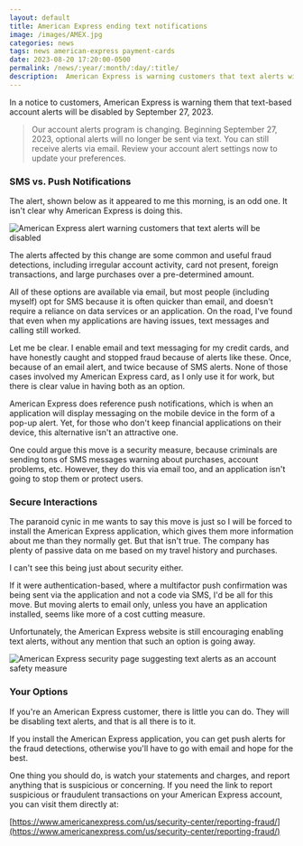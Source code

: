 ```yaml
---
layout: default
title: American Express ending text notifications
image: /images/AMEX.jpg
categories: news
tags: news american-express payment-cards
date: 2023-08-20 17:20:00-0500
permalink: /news/:year/:month/:day/:title/
description:  American Express is warning customers that text alerts will end in September.
---
```


In a notice to customers, American Express is warning them that text-based account alerts will be disabled by September 27, 2023.

>Our account alerts program is changing. Beginning September 27, 2023, optional alerts will no longer be sent via text. You can still receive alerts via email. Review your account alert settings now to update your preferences.

### SMS vs. Push Notifications

The alert, shown below as it appeared to me this morning, is an odd one. It isn't clear why American Express is doing this.

![American Express alert warning customers that text alerts will be disabled](https://technicaloutcast.com/images/post-images/AMEX/login-alert-1.jpg)

The alerts affected by this change are some common and useful fraud detections, including irregular account activity, card not present, foreign transactions, and large purchases over a pre-determined amount.

All of these options are available via email, but most people (including myself) opt for SMS because it is often quicker than email, and doesn't require a reliance on data services or an application. On the road, I've found that even when my applications are having issues, text messages and calling still worked.

Let me be clear. I enable email and text messaging for my credit cards, and have honestly caught and stopped fraud because of alerts like these. Once, because of an email alert, and twice because of SMS alerts. None of those cases involved my American Express card, as I only use it for work, but there is clear value in having both as an option.

American Express does reference push notifications, which is when an application will display messaging on the mobile device in the form of a pop-up alert. Yet, for those who don't keep financial applications on their device, this alternative isn't an attractive one.

One could argue this move is a security measure, because criminals are sending tons of SMS messages warning about purchases, account problems, etc. However, they do this via email too, and an application isn't going to stop them or protect users.

### Secure Interactions

The paranoid cynic in me wants to say this move is just so I will be forced to install the American Express application, which gives them more information about me than they normally get. But that isn't true. The company has plenty of passive data on me based on my travel history and purchases.

I can't see this being just about security either.

If it were authentication-based, where a multifactor push confirmation was being sent via the application and not a code via SMS, I'd be all for this move. But moving alerts to email only, unless you have an application installed, seems like more of a cost cutting measure.

Unfortunately, the American Express website is still encouraging enabling text alerts, without any mention that such an option is going away.

![American Express security page suggesting text alerts as an account safety measure](https://technicaloutcast.com/images/post-images/AMEX/security-tip-1.jpg)

### Your Options

If you're an American Express customer, there is little you can do. They will be disabling text alerts, and that is all there is to it.

If you install the American Express application, you can get push alerts for the fraud detections, otherwise you'll have to go with email and hope for the best.

One thing you should do, is watch your statements and charges, and report anything that is suspicious or concerning. If you need the link to report suspicious or fraudulent transactions on your American Express account, you can visit them directly at:

[https://www.americanexpress.com/us/security-center/reporting-fraud/](https://www.americanexpress.com/us/security-center/reporting-fraud/)
